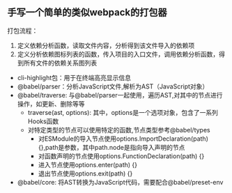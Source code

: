 ## 手写一个简单的类似webpack的打包器

打包流程：
1. 定义依赖分析函数，读取文件内容，分析得到该文件导入的依赖项
2. 定义分析依赖图标列表的函数，传入项目的入口文件，调用依赖分析函数，得到所有文件的依赖关系图列表

- cli-highlight包：用于在终端高亮显示信息
- @babel/parser：分析JavaScript文件,解析为AST（JavaScript对象）
- @babel/traverse: 与@babel/parser一起使用，遍历AST,对其中的节点进行操作，如更新、删除等等
  - traverse(ast, options): 其中，options是一个选项对象，包含了一系列Hooks函数
  - 对特定类型的节点可以使用特定的函数,节点类型参考@babel/types
    - 对ESModule的导入节点使用options.ImportDeclaration(path) {},path是参数，其中path.node是指向导入声明的节点
    - 对函数声明的节点使用options.FunctionDeclaration(path) {}
    - 进入节点使用options.enter(path) {}
    - 退出节点使用options.exit(path) {}
- @babel/core: 将AST转换为JavaScript代码，需要配合@babel/preset-env
